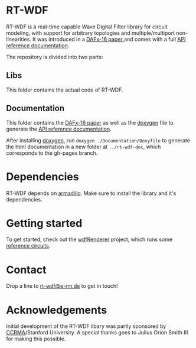 # RT-WDF
RT-WDF is a real-time capable Wave Digital Filter library for circuit modeling, with support for arbitrary topologies and multiple/multiport non-linearities. It was introduced in a [ DAFx-16 paper ](Documentation/40-DAFx-16_paper_35-PN.pdf) and comes with a full [API reference documentation](https://rt-wdf.github.io/rt-wdf_lib/).

The repository is divided into two parts:

## Libs
This folder contains the actual code of RT-WDF.
    
## Documentation
This folder contains the [DAFx-16 paper](Documentation/40-DAFx-16_paper_35-PN.pdf) as well as the [doxygen](http://doxygen.org) file to generate the [API reference documentation](https://rt-wdf.github.io/rt-wdf_lib/).

After installing [doxygen](http://doxygen.org), run `doxygen ./Documentation/Doxyfile` to generate the html documentation in a new folder at `../rt-wdf-doc`, which corresponds to the gh-pages branch.
    
# Dependencies
RT-WDF depends on [armadillo](http://arma.sourceforge.net/). Make sure to install the library and it's dependencies. 

# Getting started
To get started, check out the [wdfRenderer](http://github.com/RT-WDF/rt-wdf_renderer) project, which runs some [reference circuits](https://github.com/RT-WDF/rt-wdf_renderer/tree/master/Circuits). 

# Contact
Drop a line to rt-wdf@e-rm.de to get in touch!

# Acknowledgements
Initial development of the RT-WDF libary was partly sponsored by [CCRMA](https://ccrma.stanford.edu)/Stanford University. A special thanks goes to Julius Orion Smith III for making this possible.
